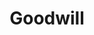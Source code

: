 ---
title: "Goodwill"
url: /san-antonio/goodwill-interstate-highway-10-frontage-road/
shop: charity
---